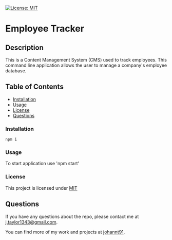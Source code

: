 [![License: MIT](https://img.shields.io/badge/License-MIT-yellow.svg)](https://opensource.org/licenses/MIT)

  # Employee Tracker

  ## Description

  This is a Content Management System (CMS) used to track employees. This command line application allows the user to  manage a company's employee database.

  ## Table of Contents

  * [Installation](#installation)
  * [Usage](#usage)
  * [License](#license)
  * [Questions](#questions)

  ### Installation
  
  ```
  npm i
  ```

  ### Usage

  To start application use 'npm start'

  ### License
  This project is licensed under [MIT](https://opensource.org/licenses/MIT)


  


  ## Questions
  
  If you have any questions about the repo, please contact me at j.taylor1343@gmail.com.

  You can find more of my work and projects at [johannt91](https://github.com/johannt91).

